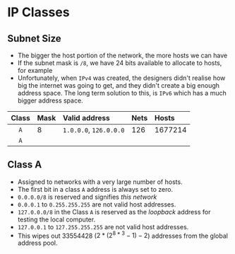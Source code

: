 # IP Classes

## Subnet Size

- The bigger the host portion of the network, the more hosts we can
    have
- If the subnet mask is `/8`, we have 24 bits available to allocate to
    hosts, for example
- Unfortunately, when `IPv4` was created, the designers didn't realise
    how big the internet was going to get, and they didn't create a
    big enough address space. The long term solution to this, is
    `IPv6` which has a much bigger address space.

| Class | Mask | Valid address          | Nets | Hosts   |
| :---: | ---- | :--------------------- | :--- | :------ |
| `A`   | 8    | `1.0.0.0`, `126.0.0.0` | 126  | 1677214 |
| `A`   | 

## Class A

- Assigned to networks with a very large number of hosts.
- The first bit in a class `A` address is always set to zero.
- `0.0.0.0/8` is reserved and signifies *this network*
- `0.0.0.1` to `0.255.255.255` are not valid host addresses.
- `127.0.0.0/8` in the Class `A` is reserved as the *loopback* address
    for testing the local computer.
- `127.0.0.1` to `127.255.255.255` are not valid host addresses.
- This wipes out 33554428 ($2 * (2^{8 * 3} - 1) - 2$) addresses from
    the global address pool.
